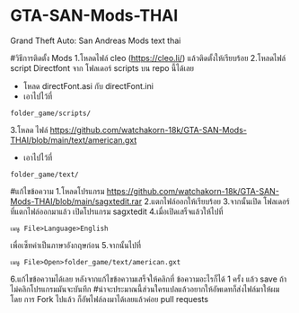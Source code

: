 # GTA-SAN-Mods-THAI
Grand Theft Auto: San Andreas Mods text thai

#วิธีการติดตั้ง Mods
1.โหลดไฟล์ cleo (https://cleo.li/) แล้วติดตั้งให้เรียบร้อย
2.โหลดไฟล์ script Directfont จาก โฟลเดอร์ scripts บน repo นี้ได้เลย
- โหลด directFont.asi กับ directFont.ini
- เอาไปไว้ที่
~~~~
folder_game/scripts/
~~~~
3.โหลด ไฟล์ https://github.com/watchakorn-18k/GTA-SAN-Mods-THAI/blob/main/text/american.gxt 
- เอาไปไว้ที่
~~~~
folder_game/text/
~~~~


#แก้ไขข้อความ
1.โหลดโปรแกรม https://github.com/watchakorn-18k/GTA-SAN-Mods-THAI/blob/main/sagxtedit.rar
2.แตกไฟล์ออกให้เรียบร้อย
3.จากนั้นเปิด โฟลเดอร์ที่แตกไฟล์ออกมาแล้ว เปิดโปรแกรม sagxtedit
4.เมื่อเปิดเสร็จแล้วให้ไปที่ 
~~~~
เมนู File>Language>English
~~~~ 
เพื่อเซ็ทค่าเป็นภาษาอังกฤษก่อน
5.จากนั้นไปที่ 
~~~~
เมนู File>Open>folder_game/text/american.gxt
~~~~
6.แก้ไขข้อความได้เลย หลังจากแก้ไขข้อความเสร็จให้คลิกที่ ข้อความอะไรก็ได้ 1 ครั้ง แล้ว save ถ้าไม่คลิกโปรแกรมมันจะบันทึก 
#น่าจะประมาณนี้ส่วนใครแปลแล้วอยากให้อัพเดทก็ส่งไฟล์มาให้ผม โดย การ Fork ไปแล้ว ก็อัพไฟล์ลงมาได้เลยแล้วค่อย pull requests
